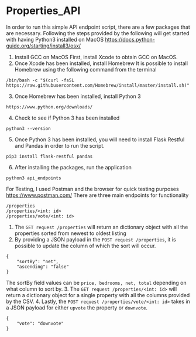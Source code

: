 # Properties_API
In order to run this simple API endpoint script, there are a few packages that are necessary. 
Following the steps provided by the following will get started with having Python3 installed on MacOS
https://docs.python-guide.org/starting/install3/osx/

1. Install GCC on MacOS
First, install Xcode to obtain GCC on MacOS. 
2. Once Xcode has been installed, install Homebrew
It is possible to install Homebrew using the following command from the terminal
```
/bin/bash -c "$(curl -fsSL https://raw.githubusercontent.com/Homebrew/install/master/install.sh)"
```
3. Once Homebrew has been installed, install Python 3
```
https://www.python.org/downloads/
```
4. Check to see if Python 3 has been installed
```
python3 --version
```
5. Once Python 3 has been installed, you will need to install Flask Restful and Pandas in order to run the script. 
```
pip3 install flask-restful pandas
```
6. After installing the packages, run the application
```
python3 api_endpoints
```

For Testing, I used Postman and the browser for quick testing purposes
https://www.postman.com/
There are three main endpoints for functionality
```
/properties
/properties/<int: id>
/properties/vote/<int: id>
```
1. The ```GET request /properties``` will return an dictionary object with all the properties sorted from newest to oldest listing
2. By providing a JSON payload in the ```POST request /properties```, it is possible to update the column of which the sort will occur. 
```
{
    "sortBy": "net",
    "ascending": "false"
}
```
The sortBy field values can be ```price, bedrooms, net, total``` depending on what column to sort by.
3. The ```GET request /properties/<int: id>``` will return a dictionary object for a single property with all the columns provided by the CSV. 
4. Lastly, the ```POST request /properties/vote/<int: id>``` takes in a JSON payload for either ```upvote``` the property or ```downvote```.
```
{
    "vote": "downvote"
}
```
